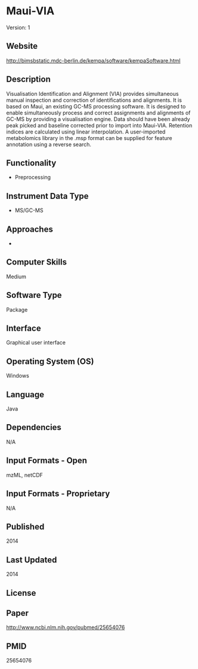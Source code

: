 # Maui-VIA
Version: 1

## Website
http://bimsbstatic.mdc-berlin.de/kempa/software/kempaSoftware.html

## Description
Visualisation Identification and Alignment (VIA) provides simultaneous manual inspection and correction of identifications and alignments. It is based on Maui, an existing GC-MS processing software. It is designed to enable simultaneously process and correct assignments and alignments of GC-MS by providing a visualisation engine. Data should have been already peak picked and baseline corrected prior to import into Maui-VIA. Retention indices are calculated using linear interpolation. A user-imported metabolomics library in the .msp format can be supplied for feature annotation using a reverse search.

## Functionality
- Preprocessing

## Instrument Data Type
- MS/GC-MS

## Approaches
-

## Computer Skills
Medium

## Software Type
Package

## Interface
Graphical user interface

## Operating System (OS)
Windows

## Language
Java

## Dependencies
N/A

## Input Formats - Open
mzML, netCDF

## Input Formats - Proprietary
N/A

## Published
2014

## Last Updated
2014

## License

## Paper
http://www.ncbi.nlm.nih.gov/pubmed/25654076

## PMID
25654076
